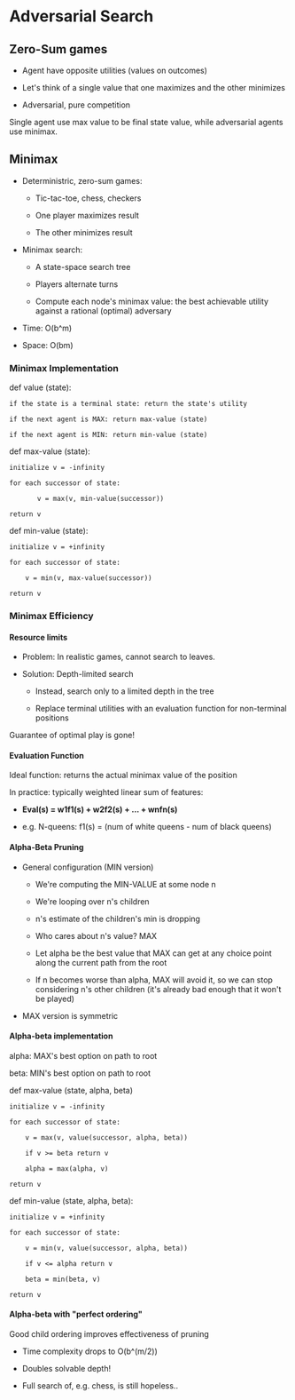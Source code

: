 # Adversarial Search

## Zero-Sum games

- Agent have opposite utilities (values on outcomes)

- Let's think of a single value that one maximizes and the other minimizes

- Adversarial, pure competition

Single agent use max value to be final state value, while adversarial agents use minimax.

## Minimax

- Deterministric, zero-sum games:

	- Tic-tac-toe, chess, checkers

	- One player maximizes result

	- The other minimizes result

- Minimax search:

	- A state-space search tree

	- Players alternate turns

	- Compute each node's minimax value: the best achievable utility against a rational (optimal) adversary

- Time: O(b^m)

- Space: O(bm)

### Minimax Implementation

def value (state):

	if the state is a terminal state: return the state's utility
	
	if the next agent is MAX: return max-value (state)
	
	if the next agent is MIN: return min-value (state)

def max-value (state):
	
	initialize v = -infinity
	
	for each successor of state:
	
	       v = max(v, min-value(successor))
	
	return v

def min-value (state):

	initialize v = +infinity
	
	for each successor of state:
	
		v = min(v, max-value(successor))
	
	return v

### Minimax Efficiency

#### Resource limits

- Problem: In realistic games, cannot search to leaves.

- Solution: Depth-limited search

	- Instead, search only to a limited depth in the tree

	- Replace terminal utilities with an evaluation function for non-terminal positions

Guarantee of optimal play is gone!

#### Evaluation Function

Ideal function: returns the actual minimax value of the position

In practice: typically weighted linear sum of features:

- **Eval(s) = w1f1(s) + w2f2(s) + ... + wnfn(s)**

- e.g. N-queens: f1(s) = (num of white queens - num of black queens)

#### Alpha-Beta Pruning

- General configuration (MIN version)

	- We're computing the MIN-VALUE at some node n

	- We're looping over n's children

	- n's estimate of the children's min is dropping

	- Who cares about n's value? MAX

	- Let alpha be the best value that MAX can get at any choice point along the current path from the root

	- If n becomes worse than alpha, MAX will avoid it, so we can stop considering n's other children (it's already bad enough that it won't be played)

- MAX version is symmetric

#### Alpha-beta implementation

alpha: MAX's best option on path to root

beta: MIN's best option on path to root

def max-value (state, alpha, beta)

	initialize v = -infinity
	
	for each successor of state:
	
		v = max(v, value(successor, alpha, beta))
		
		if v >= beta return v
		
		alpha = max(alpha, v)
		
	return v
	
def min-value (state, alpha, beta):
	
	initialize v = +infinity
	
	for each successor of state:
	
		v = min(v, value(successor, alpha, beta))
		
		if v <= alpha return v
		
		beta = min(beta, v)
		
	return v

#### Alpha-beta with "perfect ordering"

Good child ordering improves effectiveness of pruning

- Time complexity drops to O(b^(m/2))

- Doubles solvable depth!

- Full search of, e.g. chess, is still hopeless..



